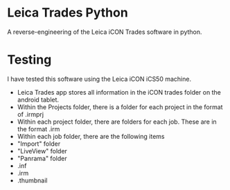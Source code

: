 # Leica Trades Python
A reverse-engineering of the Leica iCON Trades software in python.

# Testing
I have tested this software using the Leica iCON iCS50 machine.


- Leica Trades app stores all information in the iCON trades folder on the android tablet.
- Within the Projects folder, there is a folder for each project in the format of <project name>.irmprj
- Within each project folder, there are folders for each job. These are in the format <job name>.irm
- Within each job folder, there are the following items
-  "Import" folder
-  "LiveView" folder
-  "Panrama" folder
-  <Job Name>.inf
-  <Job name>.irm
-  <Job Name>.thumbnail
